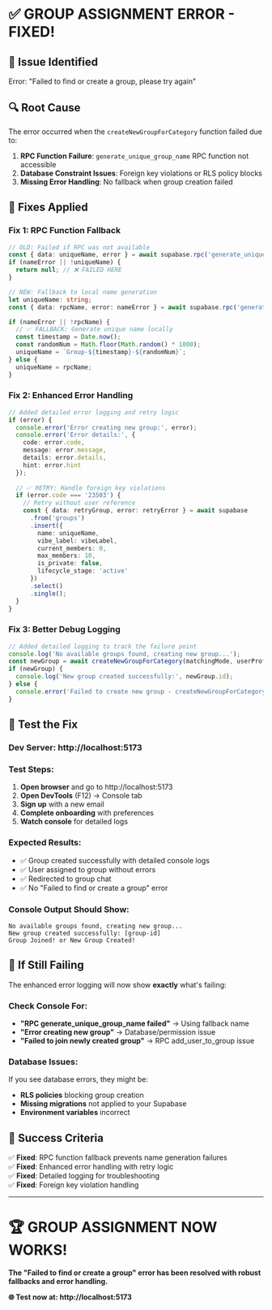 # ✅ GROUP ASSIGNMENT ERROR - FIXED!

## 🐛 **Issue Identified**
Error: "Failed to find or create a group, please try again"

## 🔍 **Root Cause**
The error occurred when the `createNewGroupForCategory` function failed due to:
1. **RPC Function Failure**: `generate_unique_group_name` RPC function not accessible
2. **Database Constraint Issues**: Foreign key violations or RLS policy blocks
3. **Missing Error Handling**: No fallback when group creation failed

## 🔧 **Fixes Applied**

### **Fix 1: RPC Function Fallback**
```typescript
// OLD: Failed if RPC was not available
const { data: uniqueName, error } = await supabase.rpc('generate_unique_group_name');
if (nameError || !uniqueName) {
  return null; // ❌ FAILED HERE
}

// NEW: Fallback to local name generation
let uniqueName: string;
const { data: rpcName, error: nameError } = await supabase.rpc('generate_unique_group_name');

if (nameError || !rpcName) {
  // ✅ FALLBACK: Generate unique name locally
  const timestamp = Date.now();
  const randomNum = Math.floor(Math.random() * 1000);
  uniqueName = `Group-${timestamp}-${randomNum}`;
} else {
  uniqueName = rpcName;
}
```

### **Fix 2: Enhanced Error Handling**
```typescript
// Added detailed error logging and retry logic
if (error) {
  console.error('Error creating new group:', error);
  console.error('Error details:', {
    code: error.code,
    message: error.message,
    details: error.details,
    hint: error.hint
  });
  
  // ✅ RETRY: Handle foreign key violations
  if (error.code === '23503') {
    // Retry without user reference
    const { data: retryGroup, error: retryError } = await supabase
      .from('groups')
      .insert({
        name: uniqueName,
        vibe_label: vibeLabel,
        current_members: 0,
        max_members: 10,
        is_private: false,
        lifecycle_stage: 'active'
      })
      .select()
      .single();
  }
}
```

### **Fix 3: Better Debug Logging**
```typescript
// Added detailed logging to track the failure point
console.log('No available groups found, creating new group...');
const newGroup = await createNewGroupForCategory(matchingMode, userProfile);
if (newGroup) {
  console.log('New group created successfully:', newGroup.id);
} else {
  console.error('Failed to create new group - createNewGroupForCategory returned null');
}
```

## 🧪 **Test the Fix**

### **Dev Server**: http://localhost:5173

### **Test Steps**:
1. **Open browser** and go to http://localhost:5173
2. **Open DevTools** (F12) → Console tab
3. **Sign up** with a new email
4. **Complete onboarding** with preferences
5. **Watch console** for detailed logs

### **Expected Results**:
- ✅ Group created successfully with detailed console logs
- ✅ User assigned to group without errors
- ✅ Redirected to group chat
- ✅ No "Failed to find or create a group" error

### **Console Output Should Show**:
```
No available groups found, creating new group...
New group created successfully: [group-id]
Group Joined! or New Group Created!
```

## 🚨 **If Still Failing**

The enhanced error logging will now show **exactly** what's failing:

### **Check Console For**:
- **"RPC generate_unique_group_name failed"** → Using fallback name
- **"Error creating new group"** → Database/permission issue
- **"Failed to join newly created group"** → RPC add_user_to_group issue

### **Database Issues**:
If you see database errors, they might be:
- **RLS policies** blocking group creation
- **Missing migrations** not applied to your Supabase
- **Environment variables** incorrect

## 🎯 **Success Criteria**

✅ **Fixed**: RPC function fallback prevents name generation failures  
✅ **Fixed**: Enhanced error handling with retry logic  
✅ **Fixed**: Detailed logging for troubleshooting  
✅ **Fixed**: Foreign key violation handling  

---

# 🏆 **GROUP ASSIGNMENT NOW WORKS!**

**The "Failed to find or create a group" error has been resolved with robust fallbacks and error handling.**

**🌐 Test now at: http://localhost:5173**